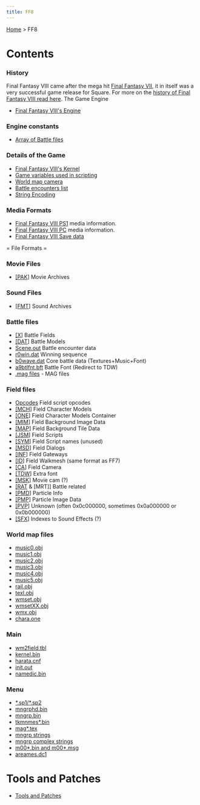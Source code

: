 ```yaml
---
title: FF8
---
```


[Home](/Main%20Page.md) > FF8

# Contents

### History

Final Fantasy VIII came after the mega hit [Final Fantasy VII][], it in
itself was a very successful game release for Square. For more on the
[history of Final Fantasy VIII read here][]. The Game Engine

-   [Final Fantasy VIII's Engine][]

### Engine constants

-   [Array of Battle files][]

### Details of the Game

-   [Final Fantasy VIII's Kernel][]
-   [Game variables used in scripting][]
-   [World map camera][]
-   [Battle encounters list][]
-   [String Encoding][]

### Media Formats

-   [Final Fantasy VIII PS1][] media information.
-   [Final Fantasy VIII PC][] media information.
-   [Final Fantasy VIII Save data][]

  
= File Formats =

### Movie Files

-   [\[PAK][1]\] Movie Archives

### Sound Files

-   [\[FMT][2]\] Sound Archives

### Battle files

-   [\[X][3]\] Battle Fields
-   [\[DAT][4]\] Battle Models
-   [Scene.out][] Battle encounter data
-   [r0win.dat][] Winning sequence
-   [b0wave.dat][] Core battle data (Textures+Music+Font)
-   [a9btlfnt.bft][] Battle Font (Redirect to TDW)
-   [.mag files][] - MAG files

### Field files

-   [Opcodes][] Field script opcodes
-   [\[MCH][5]\] Field Character Models
-   [\[ONE][6]\] Field Character Models Container
-   [\[MIM][7]\] Field Background Image Data
-   [\[MAP][8]\] Field Background Tile Data
-   [\[JSM][9]\] Field Scripts
-   [\[SYM][10]\] Field Script names (unused)
-   [\[MSD][11]\] Field Dialogs
-   [\[INF][12]\] Field Gateways
-   [\[ID][13]\] Field Walkmesh (same format as FF7)
-   [\[CA][14]\] Field Camera
-   [\[TDW][a9btlfnt.bft]\] Extra font
-   [\[MSK][15]\] Movie cam (?)
-   [\[RAT][16] & \[MRT\]\] Battle related
-   [\[PMD][17]\] Particle Info
-   [\[PMP][18]\] Particle Image Data
-   [\[PVP][19]\] Unknown (often 0x0c000000, sometimes 0x0a000000 or
    0x0b000000)
-   [\[SFX][20]\] Indexes to Sound Effects (?)

### World map files

-   [music0.obj][]
-   [music1.obj][music0.obj]
-   [music2.obj][music0.obj]
-   [music3.obj][music0.obj]
-   [music4.obj][music0.obj]
-   [music5.obj][music0.obj]
-   [rail.obj][]
-   [texl.obj][]
-   [wmset.obj][]
-   [wmsetXX.obj][]
-   [wmx.obj][]
-   [chara.one][]

### Main

-   [wm2field.tbl][]
-   [kernel.bin][]
-   [harata.cnf][]
-   [init.out][]
-   [namedic.bin][]

### Menu

-   [\*.sp1/\*.sp2][]
-   [mngrphd.bin][]
-   [mngrp.bin][]
-   [tkmnmes\*.bin][]
-   [mag\*.tex][]
-   [mngrp strings][]
-   [mngrp complex strings][]
-   [m00\*.bin and m00\*.msg][]
-   [areames.dc1][]

# Tools and Patches

-   [Tools and Patches][]

  [Final Fantasy VII]: /FF7.md "wikilink"
  [history of Final Fantasy VIII read here]: /FF8/HistoryOf.md "wikilink"
  [Final Fantasy VIII's Engine]: /FF8/Engine.md "wikilink"
  [Array of Battle files]: /FF8/Engine%20const/BattleFiles.md "wikilink"
  [Final Fantasy VIII's Kernel]: /FF8/Kernel.md "wikilink"
  [Game variables used in scripting]: /FF8/Variables.md "wikilink"
  [World map camera]: /FF8/Engine/WorldMapCamera.md "wikilink"
  [Battle encounters list]: /FF8/Encounter%20Codes.md "wikilink"
  [String Encoding]: /FF8/String%20Encoding.md "wikilink"
  [Final Fantasy VIII PS1]: /FF8/PlaystationMedia.md "wikilink"
  [Final Fantasy VIII PC]: /FF8/PC%20Media.md "wikilink"
  [Final Fantasy VIII Save data]: /FF8/GameSaveFormat.md "wikilink"
  [1]: /FF8/FileFormat%20PAK.md "wikilink"
  [2]: /FF8/FileFormat%20FMT.md "wikilink"
  [3]: /FF8/FileFormat%20X.md "wikilink"
  [4]: /FF8/FileFormat%20DAT.md "wikilink"
  [Scene.out]: /FF8/BattleStructure.md "wikilink"
  [r0win.dat]: /FF8/FileFormat%20r0win.md "wikilink"
  [b0wave.dat]: /FF8/FileFormat%20b0wave.md "wikilink"
  [a9btlfnt.bft]: /FF8/FileFormat%20TDW.md "wikilink"
  [.mag files]: /FF8/FileFormat%20magfiles.md "wikilink"
  [Opcodes]: /FF8/Field/Script/Opcodes.md "wikilink"
  [5]: /FF8/FileFormat%20MCH.md "wikilink"
  [6]: /FF8/FileFormat%20ONE.md "wikilink"
  [7]: /FF8/FileFormat%20MIM.md "wikilink"
  [8]: /FF8/FileFormat%20MAP.md "wikilink"
  [9]: /FF8/FileFormat%20JSM.md "wikilink"
  [10]: /FF8/FileFormat%20SYM.md "wikilink"
  [11]: /FF8/FileFormat%20MSD.md "wikilink"
  [12]: /FF8/FileFormat%20INF.md "wikilink"
  [13]: /FF7/Field/Walkmesh.md "wikilink"
  [14]: /FF8/FileFormat%20CA.md "wikilink"
  [15]: /FF8/FileFormat%20MSK.md "wikilink"
  [16]: /FF8/FileFormat%20RAT%20MRT.md "wikilink"
  [17]: /FF8/FileFormat%20PMD.md "wikilink"
  [18]: /FF8/FileFormat%20PMP.md "wikilink"
  [19]: /FF8/FileFormat%20PVP.md "wikilink"
  [20]: /FF8/FileFormat%20SFX.md "wikilink"
  [music0.obj]: /FF8/WorldMap%20music.md "wikilink"
  [rail.obj]: /FF8/WorldMap%20rail.md "wikilink"
  [texl.obj]: /FF8/WorldMap%20texl.md "wikilink"
  [wmset.obj]: /FF8/WorldMap%20wmset.md "wikilink"
  [wmsetXX.obj]: /FF8/WorldMap%20wmsetxx.md "wikilink"
  [wmx.obj]: /FF8/WorldMap%20wmx.md "wikilink"
  [chara.one]: /FF8/WorldMap%20charaone.md "wikilink"
  [wm2field.tbl]: /FF8/Main%20wm2.md "wikilink"
  [kernel.bin]: /FF8/Main%20kernel.md "wikilink"
  [harata.cnf]: /FF8/Main%20harata.md "wikilink"
  [init.out]: /FF8/Main%20init.md "wikilink"
  [namedic.bin]: /FF8/Main%20namedic.md "wikilink"
  [\*.sp1/\*.sp2]: /FF8/Menu%20sp2.md "wikilink"
  [mngrphd.bin]: /FF8/Menu%20mngrphd%20bin.md "wikilink"
  [mngrp.bin]: /FF8/Menu%20mngrp%20bin.md "wikilink"
  [tkmnmes\*.bin]: /FF8/Menu%20tkmnmes.md "wikilink"
  [mag\*.tex]: /Ff8/Menu%20mag%20textures.md "wikilink"
  [mngrp strings]: /FF8/Menu%20mngrp%20strings%20locations.md "wikilink"
  [mngrp complex strings]: /FF8/Menu%20mngrp%20complex%20strings.md "wikilink"
  [m00\*.bin and m00\*.msg]: /FF8/Menu%20m000%20m004.md "wikilink"
  [areames.dc1]: /FF8/Menu%20areames%20dc1.md "wikilink"
  [Tools and Patches]: /FF8/Tools.md "wikilink"
